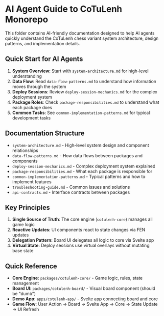 # AI Agent Guide to CoTuLenh Monorepo

This folder contains AI-friendly documentation designed to help AI agents quickly understand the CoTuLenh chess variant system architecture, design patterns, and implementation details.

## Quick Start for AI Agents

1. **System Overview**: Start with `system-architecture.md` for high-level understanding
2. **Data Flow**: Read `data-flow-patterns.md` to understand how information moves through the system
3. **Deploy Sessions**: Review `deploy-session-mechanics.md` for the complex deployment system
4. **Package Roles**: Check `package-responsibilities.md` to understand what each package does
5. **Common Tasks**: See `common-implementation-patterns.md` for typical development tasks

## Documentation Structure

- `system-architecture.md` - High-level system design and component relationships
- `data-flow-patterns.md` - How data flows between packages and components
- `deploy-session-mechanics.md` - Complex deployment system explained
- `package-responsibilities.md` - What each package is responsible for
- `common-implementation-patterns.md` - Typical patterns and how to implement features
- `troubleshooting-guide.md` - Common issues and solutions
- `api-contracts.md` - Interface contracts between packages

## Key Principles

1. **Single Source of Truth**: The core engine (`cotulenh-core`) manages all game logic
2. **Reactive Updates**: UI components react to state changes via FEN updates
3. **Delegation Pattern**: Board UI delegates all logic to core via Svelte app
4. **Virtual State**: Deploy sessions use virtual overlays without mutating base state

## Quick Reference

- **Core Engine**: `packages/cotulenh-core/` - Game logic, rules, state management
- **Board UI**: `packages/cotulenh-board/` - Visual board component (should be "dumb")
- **Demo App**: `apps/cotulenh-app/` - Svelte app connecting board and core
- **Game Flow**: User Action → Board → Svelte App → Core → State Update → UI Refresh
